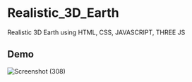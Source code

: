 # Realistic_3D_Earth

Realistic 3D Earth using HTML, CSS, JAVASCRIPT, THREE JS

## Demo
![Screenshot (308)](https://github.com/yogeshNavghane67/Realistic_3D_Earth/assets/124075039/3e82c7c2-2ba8-45a1-a3a2-605c40a3d5dd)
